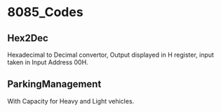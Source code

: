 # 8085_Codes
## Hex2Dec
Hexadecimal to Decimal convertor, Output displayed in H register, input taken in Input Address 00H.
## ParkingManagement 
With Capacity for Heavy and Light vehicles.
